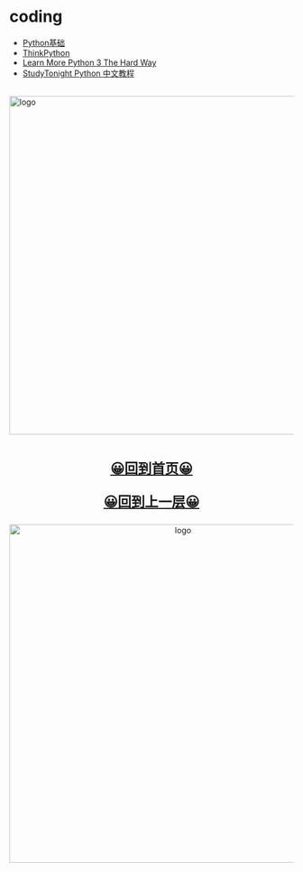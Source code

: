 # coding

-   [Python基础](python_base/README.md)
-   [ThinkPython](ThinkPython/README.md)
-   [Learn More Python 3 The Hard Way](Learn_More_Python_3_The_Hard_Way/README.md)
-   [StudyTonight Python 中文教程](python/README.md)

<br />
<img  src='/img/bjkb.PNG' width="600" alt="logo">
<br />
<br />
<div align="center">
<a href="/index.html"><p style="font-size:24px"><b>&#128512;回到首页&#128512;</b></p></a>
<a href="../index.html"><p style="font-size:24px"><b>&#128512;回到上一层&#128512;</b></p></a>
<img  src='/img/01.jpeg' width="600" alt="logo" />
</div>
<br />
<br />
